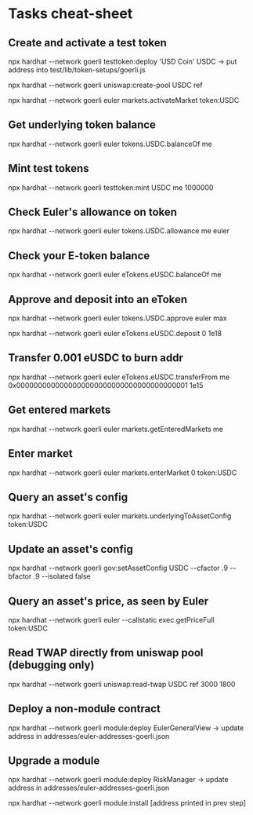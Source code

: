 # Tasks cheat-sheet


## Create and activate a test token

npx hardhat --network goerli testtoken:deploy 'USD Coin' USDC
  -> put address into test/lib/token-setups/goerli.js

npx hardhat --network goerli uniswap:create-pool USDC ref

npx hardhat --network goerli euler markets.activateMarket token:USDC




## Get underlying token balance

npx hardhat --network goerli euler tokens.USDC.balanceOf me


## Mint test tokens

npx hardhat --network goerli testtoken:mint USDC me 1000000


## Check Euler's allowance on token

npx hardhat --network goerli euler tokens.USDC.allowance me euler


## Check your E-token balance

npx hardhat --network goerli euler eTokens.eUSDC.balanceOf me


## Approve and deposit into an eToken

npx hardhat --network goerli euler tokens.USDC.approve euler max

npx hardhat --network goerli euler eTokens.eUSDC.deposit 0 1e18


## Transfer 0.001 eUSDC to burn addr

npx hardhat --network goerli euler eTokens.eUSDC.transferFrom me 0x0000000000000000000000000000000000000001 1e15



## Get entered markets

npx hardhat --network goerli euler markets.getEnteredMarkets me



## Enter market

npx hardhat --network goerli euler markets.enterMarket 0 token:USDC



## Query an asset's config

npx hardhat --network goerli euler markets.underlyingToAssetConfig token:USDC


## Update an asset's config

npx hardhat --network goerli gov:setAssetConfig USDC --cfactor .9 --bfactor .9 --isolated false



## Query an asset's price, as seen by Euler

npx hardhat --network goerli euler --callstatic exec.getPriceFull token:USDC


## Read TWAP directly from uniswap pool (debugging only)

npx hardhat --network goerli uniswap:read-twap USDC ref 3000 1800



## Deploy a non-module contract

npx hardhat --network goerli module:deploy EulerGeneralView
  -> update address in addresses/euler-addresses-goerli.json


## Upgrade a module

npx hardhat --network goerli module:deploy RiskManager
  -> update address in addresses/euler-addresses-goerli.json

npx hardhat --network goerli module:install [address printed in prev step]
